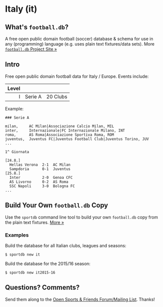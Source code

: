 # Italy (it)

## What's `football.db`?

A free open public domain football (soccer) database & schema
for use in any (programming) language
(e.g. uses plain text fixtures/data sets).
More [`football.db` Project Site »](http://openfootball.github.io)

## Intro

Free open public domain football data for Italy / Europe.
Events include:

| Level |                             |           |
| ----: | --------------------------- | --------- |
|     I | Serie A                     | 20 Clubs  |


Example:

~~~
### Serie A

milan,     AC Milan|Associazione Calcio Milan, MIL
inter,     Internazionale|FC Internazionale Milano, INT
roma,      AS Roma|Associazione Sportiva Roma, ROM
juventus,  Juventus FC|Juventus Football Club|Juventus Torino, JUV
...
~~~


~~~
1^ Giornata

[24.8.]
  Hellas Verona  2-1  AC Milan
  Sampdoria      0-1  Juventus
[25.8.]
  Inter          2-0  Genoa CFC
  AS Livorno     0-2  AS Roma
  SSC Napoli     3-0  Bologna FC
...
~~~


## Build Your Own `football.db` Copy

Use the `sportdb` command line tool to build your own `football.db` copy
from the plain text fixtures. [More »](https://github.com/openfootball/datafile)


### Examples

Build the database for all Italian clubs, leagues and seasons:

    $ sportdb new it

Build the database for the 2015/16 season:

    $ sportdb new it2015-16



## Questions? Comments?

Send them along to the
[Open Sports & Friends Forum/Mailing List](http://groups.google.com/group/opensport).
Thanks!
